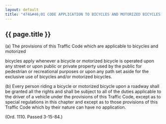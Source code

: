 ---
layout: default 
title: "474&#46;01 CODE APPLICATION TO BICYCLES AND MOTORIZED BICYCLES."---

{{ page.title }}
----------------

​(a) The provisions of this Traffic Code which are applicable to
bicycles and motorized

bicycles apply whenever a bicycle or motorized bicycle is operated upon
any street or upon public or private property used by the public for
pedestrian or recreational purposes or upon any path set aside for the
exclusive use of bicycles and/or motorized bicycles.

​(b) Every person riding a bicycle or motorized bicycle upon a roadway
shall be granted all the rights and shall be subject to all of the
duties applicable to the driver of a vehicle under the provisions of
this Traffic Code, except as to special regulations in this chapter and
except as to those provisions of this Traffic Code which by their nature
can have no application.

(Ord. 1110. Passed 3-15-84.)
